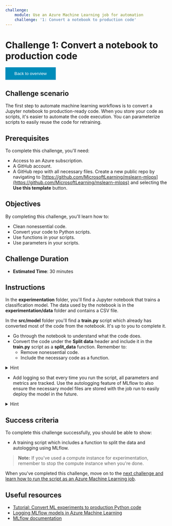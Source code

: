 ```yaml
---
challenge:
    module: Use an Azure Machine Learning job for automation
    challenge: '1: Convert a notebook to production code'
---
```


<style>
.button  {
  border: none;
  color: white;
  padding: 12px 28px;
  background-color: #008CBA;
}
</style>

# Challenge 1: Convert a notebook to production code

<button class="button" onclick="window.location.href='https://microsoftlearning.github.io/mslearn-mlops/';">Back to overview</button>

## Challenge scenario

The first step to automate machine learning workflows is to convert a Jupyter notebook to production-ready code. When you store your code as scripts, it's easier to automate the code execution. You can parameterize scripts to easily reuse the code for retraining.

## Prerequisites

To complete this challenge, you'll need:

- Access to an Azure subscription.
- A GitHub account.
- A GitHub repo with all necessary files. Create a new public repo by navigating to [https://github.com/MicrosoftLearning/mslearn-mlops](https://github.com/MicrosoftLearning/mslearn-mlops) and selecting the **Use this template** button. 

## Objectives

By completing this challenge, you'll learn how to:

- Clean nonessential code.
- Convert your code to Python scripts.
- Use functions in your scripts.
- Use parameters in your scripts.

## Challenge Duration

- **Estimated Time**: 30 minutes

## Instructions

In the **experimentation** folder, you'll find a Jupyter notebook that trains a classification model. The data used by the notebook is in the **experimentation/data** folder and contains a CSV file. 

In the **src/model** folder you'll find a **train.py** script which already has converted most of the code from the notebook. It's up to you to complete it. 

- Go through the notebook to understand what the code does. 
- Convert the code under the **Split data** header and include it in the **train.py** script as a **split_data** function. Remember to:
    - Remove nonessential code.
    - Include the necessary code as a function.

<details>
<summary>Hint</summary>
<br/>
The split_data function is already included in the main function. You only need to add the function itself with the required inputs and outputs underneath the comment <b>TO DO: add function to split data</b>. 
</details>

- Add logging so that every time you run the script, all parameters and metrics are tracked. Use the autologging feature of MLflow to also ensure the necessary model files are stored with the job run to easily deploy the model in the future.

<details>
<summary>Hint</summary>
<br/>
MLflow is an open source library for tracking and managing machine learning models. You can use it to track custom metrics. However, since the current model is trained with the common Scikit-learn library, you can also use autologging. By enabling autologging, using `mlflow.autolog()` all parameters, metrics, and model files will automatically be stored with your job run. Enable autologging in the main function under <b>TO DO: enable autologging</b>.
</details>

## Success criteria

To complete this challenge successfully, you should be able to show:

- A training script which includes a function to split the data and autologging using MLflow.

> **Note:**
> If you've used a compute instance for experimentation, remember to stop the compute instance when you're done. 

When you've completed this challenge, move on to the [next challenge and learn how to run the script as an Azure Machine Learning job](02-aml-job.md).

## Useful resources

- [Tutorial: Convert ML experiments to production Python code](https://docs.microsoft.com/azure/machine-learning/tutorial-convert-ml-experiment-to-production)
- [Logging MLflow models in Azure Machine Learning](https://docs.microsoft.com/azure/machine-learning/how-to-log-mlflow-models)
- [MLflow documentation](https://www.mlflow.org/docs/latest/python_api/mlflow.html)